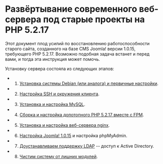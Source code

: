 # Развёртывание современного веб-сервера под старые проекты на PHP 5.2.17

Этот документ плод усилий по восстановлению работоспособности старого сайта, созданного на базе CMS Joomla! версии 1.0.15, требующего PHP 5.2.17. Возможно подобная задача встанет и перед вами, и тогда эта инструкция может помочь.

Установку сервера состояла из следующих этапов:

* 1. [Установка системы Debian (или аналога) и первичные настройки](first-install-and-adjust-debian.md).
* 2. [Настройка SSH и окружения клиента](ssh-tuning.md).
* 3. [Установка и настройка MySQL](install-and-adjust-MySQL-fоr-php-5.2.17.md).
* 4. [Сборка и настройка допотопного PHP 5.2.17 вместе с FPM](make-php-5.2.17-for-debian-jessie.md).
* 5. [Установка и настройка веб-сервера nginx](install-and-adjust-nginx-fоr-php-5.2.17.md).
* 6. [Настройка Joomla! 1.0.15](settings-config-for-Joolma-1.0.15.md) и настройка phpMyAdmin.
* 7. [Доустанавливаем поддержку LDAP](adding-ldap-to-debian-nginx-and-php.md) -- доступ к Active Directory.
* 8. [Чистим систему от лишних модулей](claen.md).









